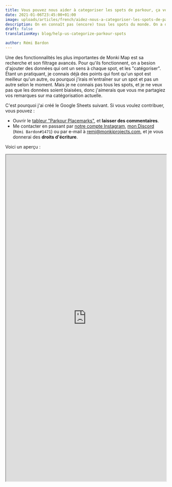 ```yaml
---
title: Vous pouvez nous aider à categoriser les spots de parkour, ça vous tente ?
date: 2021-01-06T23:45:00+01:00
image: uploads/articles/french/aidez-nous-a-categoriser-les-spots-de-parkour.jpg
description: On en connaît pas (encore) tous les spots du monde. On a donc créé un tableur collaboratif pour les catégoriser et en lister les informations importantes.
draft: false
translationKey: blog/help-us-categorize-parkour-spots

author: Rémi Bardon
---
```


Une des fonctionnalités les plus importantes de Monki Map est sa recherche et son filtrage avancés. Pour qu'ils fonctionnent, on a besion d'ajouter des données qui ont un sens à chaque spot, et les "catégoriser". Étant un pratiquant, je connais déjà des points qui font qu'un spot est meilleur qu'un autre, ou pourquoi j'irais m'entraîner sur un spot et pas un autre selon le moment. Mais je ne connais pas tous les spots, et je ne veux pas que les données soient biaisées, donc j'aimerais que vous me partagiez vos remarques sur ma catégorisation actuelle.

C'est pourquoi j'ai créé le Google Sheets suivant. Si vous voulez contribuer, vous pouvez :

- Ouvrir le [tableur "Parkour Placemarks"](https://docs.google.com/spreadsheets/d/1rlVB6HAOHgvqnQDtstfvy6zwYsYKq1xPE6Q_ZHPqWUw/edit?usp=sharing), et **laisser des commentaires**.
- Me contacter en passant par [notre compte Instagram](https://www.instagram.com/monkiprojects/), [mon Discord](https://discord.com) (`Rémi Bardon#1471`) ou par e-mail à remi@monkiprojects.com, et je vous donnerai des **droits d'écriture**.

Voici un aperçu :

<iframe width="100%" height="1024" src="https://docs.google.com/spreadsheets/d/e/2PACX-1vTCtqBQTH5dwNcXkespZ2BPd5e72LZ9_VCqNZfJbJvM95VVMa_Hndl968YoOmFcl8BnUkeZv_5VHNgh/pubhtml?widget=true&amp;headers=false"></iframe>
